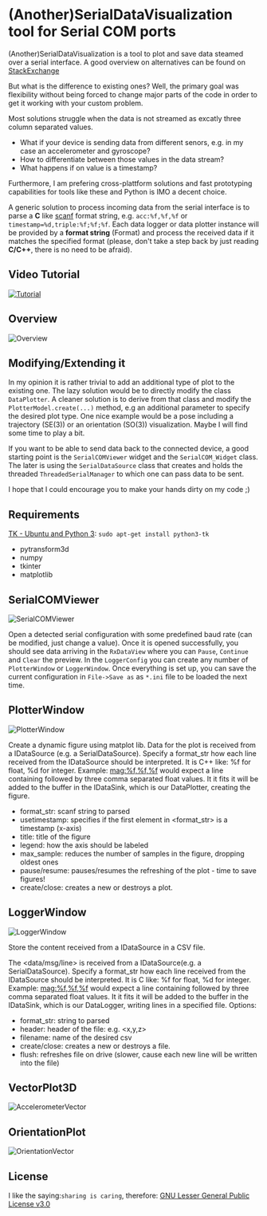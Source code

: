 # (Another)SerialDataVisualization tool for Serial COM ports

(Another)SerialDataVisualization is a  tool to plot and save data steamed over a serial interface. 
A good overview on alternatives can be found on [StackExchange](https://arduino.stackexchange.com/questions/1180/serial-data-plotting-programs)

But what is the difference to existing ones? 
Well, the primary goal was flexibility without being forced to change major 
parts of the code in order to get it working with your custom problem. 

Most solutions struggle when the data is not streamed as excatly three column separated values. 
- What if your device is sending data from different senors, e.g. in my case an accelerometer and gyroscope? 
- How to differentiate between those values in the data stream?
- What happens if on value is a timestamp?

Furthermore, I am prefering cross-plattform solutions and fast prototyping capabilities for tools like these and Python is IMO a decent choice.

A generic solution to process incoming data from the serial interface is to parse a **C** like [scanf](http://www.cplusplus.com/reference/cstdio/scanf/?kw=scanf) format string, e.g. `acc:%f,%f,%f` or `timestamp=%d,triple:%f;%f;%f`.
Each data logger or data plotter instance will be provided by a **format string** (Format) and process the received data if it matches the 
specified format (please, don't take a step back by just reading **C/C++**, there is no need to be afraid).

## Video Tutorial

[![Tutorial](http://img.youtube.com/vi/NcSRnaUSXU4/0.jpg)](https://youtu.be/NcSRnaUSXU4
 "Video Title")


## Overview

 ![Overview](doc/Overview.png "Overview")

## Modifying/Extending it

In my opinion it is rather trivial to add an additional type of plot to the existing one. The lazy solution would be to directly modify the class `DataPlotter`.
A cleaner solution is to derive from that class and modify the `PlotterModel.create(...)` method, e.g an additional parameter to specify the desired plot type.
One nice example would be a pose including a trajectory (SE(3)) or an orientation (SO(3)) visualization. Maybe I will find some time to play a bit.
 
If you want to be able to send data back to the connected device, a good starting point is the `SerialCOMViewer` widget and 
the `SerialCOM_Widget` class. The later is using the `SerialDataSource` class that creates and holds the threaded `ThreadedSerialManager` to which
one can pass data to be sent.

I hope that I could encourage you to make your hands dirty on my code ;) 

## Requirements

[TK - Ubuntu and Python 3](https://tkdocs.com/tutorial/install.html): `sudo apt-get install python3-tk`
- pytransform3d
- numpy
- tkinter
- matplotlib
 
 ## SerialCOMViewer
 
![SerialCOMViewer](doc/SerialCOMViewer.png "SerialCOMViewer")


Open a detected serial configuration with some predefined baud rate (can be modified, just change a value).
Once it is opened successfully, you should see data arriving in the `RxDataView` where you can `Pause`, `Continue` and `Clear` the 
preview.
In the `LoggerConfig` you can create any number of `PlotterWindow` or `LoggerWindow`. 
Once everything is set up, you can save the current configuration in `File->Save as` as `*.ini` file to be loaded the next 
time. 

 
 ## PlotterWindow
 
 ![PlotterWindow](doc/PlotterWindow.png "PlotterWindow")
 
 Create a dynamic figure using matplot lib. 
 Data for the plot is received from a IDataSource (e.g. a SerialDataSource).
 Specify a format_str how each line received from the IDataSource should be interpreted.
 It is C++ <scanf> like: %f for float, %d for integer. Example: <mag:%f,%f,%f> would expect
 a line containing <mag> followed by three comma separated float values. It it fits it will be added
 to the buffer in the IDataSink, which is our DataPlotter, creating the figure.
 
- format_str: scanf string to parsed
- usetimestamp: specifies if the first element in <format_str> is a timestamp (x-axis)
- title: title of the figure
- legend: how the axis should be labeled
- max_sample: reduces the number of samples in the figure, dropping oldest ones
- pause/resume: pauses/resumes the refreshing of the plot - time to save figures!
- create/close: creates a new or destroys a plot.

## LoggerWindow

![LoggerWindow](doc/LoggerWindow.png "LoggerWindow")
 
Store the content received from a IDataSource in a CSV file.

The <data/msg/line> is received from a IDataSource(e.g. a SerialDataSource).
Specify a format_str how each line received from the
IDataSource should be interpreted. It is C <scanf> like:
%f for float, %d for integer. Example: <mag:%f,%f,%f> would expect
a line containing <mag> followed by three comma separated
float values. It it fits it will be added to the buffer in the IDataSink,
which is our DataLogger, writing lines in a specified file.
Options:
+ format_str: <scanf> string to parsed
+ header: header of the file: e.g. <x,y,z>
+ filename: name of the desired csv <file>
+ create/close: creates a new or destroys a file.
+ flush: refreshes file on drive (slower, cause each new line will be written into the file)

## VectorPlot3D

![AccelerometerVector](./doc/LiveAccelerometerVector_15.gif)
<!--- ![VectorPlot3D](doc/VectorPlot3D.png "VectorPlot3D") -->

## OrientationPlot

![OrientationVector](./doc/LiveOrientationVector_15.gif)
<!---![OrientationPlot](doc/OrientationPlot.png "OrientationPlot") -->


## License

I like the saying:`sharing is caring`, therefore:
[GNU Lesser General Public License v3.0](https://choosealicense.com/licenses/lgpl-3.0/) 
